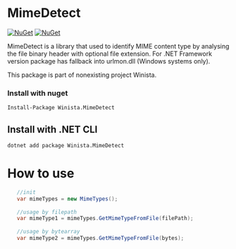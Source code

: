 # MimeDetect

[![NuGet](https://img.shields.io/nuget/dt/Winista.MimeDetect.svg)](https://www.nuget.org/packages/Winista.MimeDetect) 
[![NuGet](https://img.shields.io/nuget/vpre/Winista.MimeDetect.svg)](https://www.nuget.org/packages/Winista.MimeDetect)

MimeDetect is a library that used to identify MIME content type by analysing the file binary header with optional file extension. For .NET Framework version package has fallback into urlmon.dll (Windows systems only).

This package is part of nonexisting project Winista.

### Install with nuget

```
Install-Package Winista.MimeDetect
```

## Install with .NET CLI
```
dotnet add package Winista.MimeDetect
```

# How to use

```csharp
   //init
   var mimeTypes = new MimeTypes();
   
   //usage by filepath
   var mimeType1 = mimeTypes.GetMimeTypeFromFile(filePath);
   
   //usage by bytearray
   var mimeType2 = mimeTypes.GetMimeTypeFromFile(bytes);

```
